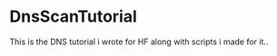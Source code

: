 DnsScanTutorial
===============
This is the DNS tutorial i wrote for HF along with scripts i made for it..
